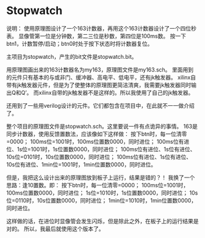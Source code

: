 # Stopwatch

说明：
使用原理图设计了一个163计数器，再用这个163计数器设计了一个四位秒表。
显像管第一位是分钟数，第二三位是秒数，第四位是100ms数。
按一下btn1，计数暂停/启动；btn0时处于按下状态时将计数器复位。

主项目为stopwatch，产生的bit文件是stopwatch.bit。

用原理图画出来的163计数器名为my163，原理图文件是my163.sch。
里面用到的元件只有基本的与或非门、缓冲器、高电平、低电平，还有jk触发器。
xilinx自带有jk触发器元件，但是为了使整体的原理图更简洁清爽，我需要jk触发器同时输出Q和Q’。
而xilinx自带的jk触发器不是这样的。所以我使用了自己的jk触发器。

还用到了一些用verilog设计的元件。它们都包含在项目中，在此就不一一做介绍了。

整个项目的原理图文件是stopwatch.sch。这里要说一件有点诡异的事情。
163是同步计数器，使用反馈置数法，应该像如下这样做：
按下btn时，每一位清零=0000；
100ms位=1001时，100ms位置数0000，同时进位；
100ms位有进位、1s位=1001时，1s位置数0000，同时进位；
100ms位有进位、1s位有进位、10s位=0101时，10s位置数0000，同时进位；
100ms位有进位、1s位有进位、10s位有进位、1min位=1001时，1min位置数0000，同时进位。


但是，我把这么设计出来的原理图放到板子上运行，结果是错的？！
我换了一个思路：逢10置数。即：
按下btn时，每一位清零=0000；
100ms位=1001时，100ms位置数0000，同时进位；
1s位=1010时，1s位置数0000，同时进位；
10s位=0110时，10s位置数0000，同时进位；
1min位=1010时，1min位置数0000，同时进位。

这样做的话，在进位时显像管会发生闪烁，但是除此之外，在板子上的运行结果是对的。
所以，我最后就使用这个版本了。
